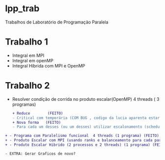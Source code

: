 # lpp_trab

Trabalhos de Laboratório de Programação Paralela

# Trabalho 1
- Integral em MPI
- Integral em openMP
- Integral Híbrida com MPI e OpenMP

# Trabalho 2
- Resolver condição de corrida no produto escalar(OpenMP) 4 threads  ( 3 programas)
    ```diff
    + Reduce        (FEITO)
    - Critical com temporária (COM BUG , codigo da lucia aparenta estar errado)
    + Nova forma   (FEITO)
    - Para cada um desses (ou um desses) utilizar escalonamento (schedule: static, dynamic)
    ```
```diff
+ - Programa com Paralelismo funcional  4 threads (1 programa) (FEITO)
+ - Produto Escalar com MPI (usando ranks e balanceamento para cada parte do vetor) (1 programa) (FEITO)
+ - Produto Escalar Hibrido (2 processos e 2 threads) (1 programa) (FEITO)
```

    - EXTRA: Gerar Graficos de novo?

